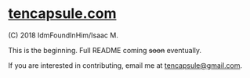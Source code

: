 # [tencapsule.com](http://tencapsule.com)

(C) 2018 IdmFoundInHim/Isaac M.

This is the beginning.  Full README coming <del>soon</del> eventually.

If you are interested in contributing, email me at
<tencapsule@gmail.com>.